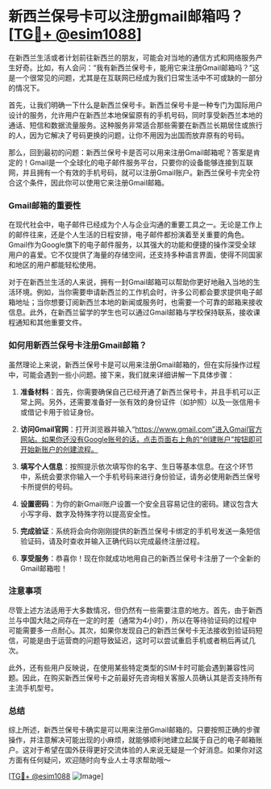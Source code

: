 # 新西兰保号卡可以注册gmail邮箱吗？[[TG💪+ @esim1088](https://t.me/s/esim1088)]

在新西兰生活或者计划前往新西兰的朋友，可能会对当地的通信方式和网络服务产生好奇。比如，有人会问：“我有新西兰保号卡，能用它来注册Gmail邮箱吗？”这是一个很常见的问题，尤其是在互联网已经成为我们日常生活中不可或缺的一部分的情况下。

首先，让我们明确一下什么是新西兰保号卡。新西兰保号卡是一种专门为国际用户设计的服务，允许用户在新西兰本地保留原有的手机号码，同时享受新西兰本地的通话、短信和数据流量服务。这种服务非常适合那些需要在新西兰长期居住或旅行的人，因为它解决了号码更换的问题，让你不用因为出国而放弃原有的号码。

那么，回到最初的问题：新西兰保号卡是否可以用来注册Gmail邮箱呢？答案是肯定的！Gmail是一个全球化的电子邮件服务平台，只要你的设备能够连接到互联网，并且拥有一个有效的手机号码，就可以注册Gmail账户。新西兰保号卡完全符合这个条件，因此你可以使用它来注册Gmail邮箱。

### Gmail邮箱的重要性

在现代社会中，电子邮件已经成为个人与企业沟通的重要工具之一。无论是工作上的邮件往来，还是个人生活的日程安排，电子邮件都扮演着至关重要的角色。Gmail作为Google旗下的电子邮件服务，以其强大的功能和便捷的操作深受全球用户的喜爱。它不仅提供了海量的存储空间，还支持多种语言界面，使得不同国家和地区的用户都能轻松使用。

对于在新西兰生活的人来说，拥有一封Gmail邮箱可以帮助你更好地融入当地的生活环境。例如，当你需要申请新西兰的工作机会时，许多公司都会要求提供电子邮箱地址；当你想要订阅新西兰本地的新闻或服务时，也需要一个可靠的邮箱来接收信息。此外，在新西兰留学的学生也可以通过Gmail邮箱与学校保持联系，接收课程通知和其他重要文件。

### 如何用新西兰保号卡注册Gmail邮箱？

虽然理论上来说，新西兰保号卡是可以用来注册Gmail邮箱的，但在实际操作过程中，可能会遇到一些小问题。接下来，我们就来详细讲解一下具体步骤：

1. **准备材料**：首先，你需要确保自己已经开通了新西兰保号卡，并且手机可以正常上网。另外，还需要准备好一张有效的身份证件（如护照）以及一张信用卡或借记卡用于验证身份。
   
2. **访问Gmail官网**：打开浏览器并输入“https://www.gmail.com”进入Gmail官方网站。如果你还没有Google账号的话，点击页面右上角的“创建账户”按钮即可开始新账户的创建流程。

3. **填写个人信息**：按照提示依次填写你的名字、生日等基本信息。在这个环节中，系统会要求你输入一个手机号码来进行身份验证，请务必使用新西兰保号卡所提供的号码。

4. **设置密码**：为你的新Gmail账户设置一个安全且容易记住的密码。建议包含大小写字母、数字及特殊字符以提高安全性。

5. **完成验证**：系统将会向你刚刚提供的新西兰保号卡绑定的手机号发送一条短信验证码，请及时查收并输入正确代码以完成最终注册过程。

6. **享受服务**：恭喜你！现在你就成功地用自己的新西兰保号卡注册了一个全新的Gmail邮箱啦！

### 注意事项

尽管上述方法适用于大多数情况，但仍然有一些需要注意的地方。首先，由于新西兰与中国大陆之间存在一定的时差（通常为4小时），所以在等待验证码的过程中可能需要多一点耐心。其次，如果你发现自己的新西兰保号卡无法接收到验证码短信，可能是由于运营商的问题导致延迟，这时可以尝试重启手机或者稍后再试几次。

此外，还有些用户反映说，在使用某些特定类型的SIM卡时可能会遇到兼容性问题。因此，在购买新西兰保号卡之前最好先咨询相关客服人员确认其是否支持所有主流手机型号。

### 总结

综上所述，新西兰保号卡确实是可以用来注册Gmail邮箱的。只要按照正确的步骤操作，并注意解决可能出现的小麻烦，就能够顺利地建立起属于自己的电子邮箱账户。这对于希望在国外获得更好交流体验的人来说无疑是一个好消息。如果你对这方面有任何疑问，欢迎随时向专业人士寻求帮助哦～

[[TG💪+ @esim1088](https://t.me/s/esim1088) ![Image](https://i.postimg.cc/4NQfJmqS/Snipaste-2025-05-13-00-14-12.png)]